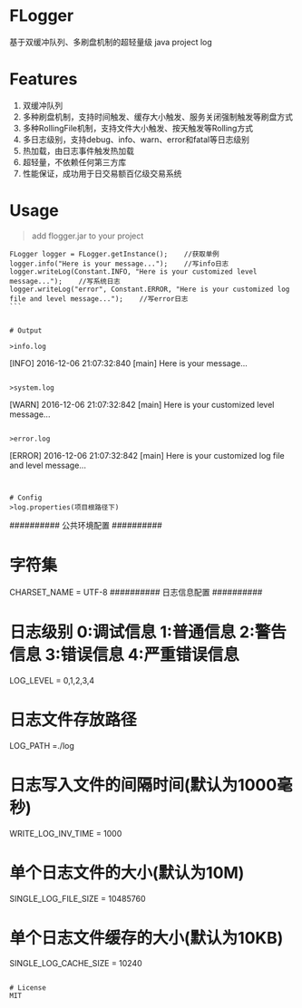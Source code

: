 # FLogger
基于双缓冲队列、多刷盘机制的超轻量级 java project log

# Features
1. 双缓冲队列
2. 多种刷盘机制，支持时间触发、缓存大小触发、服务关闭强制触发等刷盘方式
3. 多种RollingFile机制，支持文件大小触发、按天触发等Rolling方式
4. 多日志级别，支持debug、info、warn、error和fatal等日志级别
5. 热加载，由日志事件触发热加载
6. 超轻量，不依赖任何第三方库
7. 性能保证，成功用于日交易额百亿级交易系统
    

# Usage  
>add flogger.jar to your project  

```
FLogger logger = FLogger.getInstance();    //获取单例
logger.info("Here is your message...");    //写info日志
logger.writeLog(Constant.INFO, "Here is your customized level message...");    //写系统日志
logger.writeLog("error", Constant.ERROR, "Here is your customized log file and level message...");    //写error日志
```  


# Output  

>info.log  

```
[INFO] 2016-12-06 21:07:32:840 [main] Here is your message...
```  

>system.log  

```
[WARN] 2016-12-06 21:07:32:842 [main] Here is your customized level message...
```  

>error.log  

```
[ERROR] 2016-12-06 21:07:32:842 [main] Here is your customized log file and level message...
```  


# Config
>log.properties(项目根路径下)

```
########## 公共环境配置 ##########
# 字符集
CHARSET_NAME = UTF-8
########## 日志信息配置 ##########
# 日志级别   0:调试信息  1:普通信息   2:警告信息  3:错误信息  4:严重错误信息 
LOG_LEVEL = 0,1,2,3,4
# 日志文件存放路径
LOG_PATH =./log
# 日志写入文件的间隔时间(默认为1000毫秒)
WRITE_LOG_INV_TIME = 1000
# 单个日志文件的大小(默认为10M)
SINGLE_LOG_FILE_SIZE = 10485760
# 单个日志文件缓存的大小(默认为10KB)
SINGLE_LOG_CACHE_SIZE = 10240
```  
  
# License
MIT  


